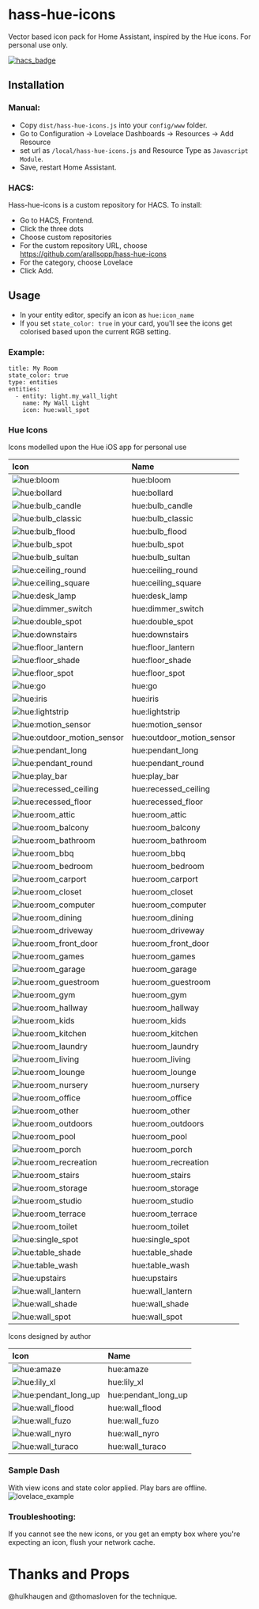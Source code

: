 # hass-hue-icons

Vector based icon pack for Home Assistant, inspired by the Hue icons. For personal use only.

[![hacs_badge](https://img.shields.io/badge/HACS-Custom-orange.svg?style=for-the-badge)](https://github.com/custom-components/hacs)

## Installation

### Manual:
- Copy `dist/hass-hue-icons.js` into your `config/www` folder.
- Go to Configuration -> Lovelace Dashboards -> Resources -> Add Resource
- set url as `/local/hass-hue-icons.js` and Resource Type as `Javascript Module`.
- Save, restart Home Assistant.

### HACS:
Hass-hue-icons is a custom repository for HACS. To install:

- Go to HACS, Frontend.
- Click the three dots
- Choose custom repositories
- For the custom repository URL, choose https://github.com/arallsopp/hass-hue-icons
- For the category, choose Lovelace
- Click Add.

## Usage
- In your entity editor, specify an icon as `hue:icon_name` 
- If you set `state_color: true` in your card, you'll see the icons get colorised based upon the current RGB setting.

### Example:

```
title: My Room
state_color: true
type: entities
entities:
  - entity: light.my_wall_light
    name: My Wall Light
    icon: hue:wall_spot
```

### Hue Icons

Icons modelled upon the Hue iOS app for personal use

[//]: # (Start Hue Icons)

| Icon | Name 
| :--- | :--- |
| ![hue:bloom](https://raw.githubusercontent.com/arallsopp/hass-hue-icons/main/docs/svgs/bloom.svg)| hue:bloom |
| ![hue:bollard](https://raw.githubusercontent.com/arallsopp/hass-hue-icons/main/docs/svgs/bollard.svg)| hue:bollard |
| ![hue:bulb_candle](https://raw.githubusercontent.com/arallsopp/hass-hue-icons/main/docs/svgs/bulb_candle.svg)| hue:bulb_candle |
| ![hue:bulb_classic](https://raw.githubusercontent.com/arallsopp/hass-hue-icons/main/docs/svgs/bulb_classic.svg)| hue:bulb_classic |
| ![hue:bulb_flood](https://raw.githubusercontent.com/arallsopp/hass-hue-icons/main/docs/svgs/bulb_flood.svg)| hue:bulb_flood |
| ![hue:bulb_spot](https://raw.githubusercontent.com/arallsopp/hass-hue-icons/main/docs/svgs/bulb_spot.svg)| hue:bulb_spot |
| ![hue:bulb_sultan](https://raw.githubusercontent.com/arallsopp/hass-hue-icons/main/docs/svgs/bulb_sultan.svg)| hue:bulb_sultan |
| ![hue:ceiling_round](https://raw.githubusercontent.com/arallsopp/hass-hue-icons/main/docs/svgs/ceiling_round.svg)| hue:ceiling_round |
| ![hue:ceiling_square](https://raw.githubusercontent.com/arallsopp/hass-hue-icons/main/docs/svgs/ceiling_square.svg)| hue:ceiling_square |
| ![hue:desk_lamp](https://raw.githubusercontent.com/arallsopp/hass-hue-icons/main/docs/svgs/desk_lamp.svg)| hue:desk_lamp |
| ![hue:dimmer_switch](https://raw.githubusercontent.com/arallsopp/hass-hue-icons/main/docs/svgs/dimmer_switch.svg)| hue:dimmer_switch |
| ![hue:double_spot](https://raw.githubusercontent.com/arallsopp/hass-hue-icons/main/docs/svgs/double_spot.svg)| hue:double_spot |
| ![hue:downstairs](https://raw.githubusercontent.com/arallsopp/hass-hue-icons/main/docs/svgs/downstairs.svg)| hue:downstairs |
| ![hue:floor_lantern](https://raw.githubusercontent.com/arallsopp/hass-hue-icons/main/docs/svgs/floor_lantern.svg)| hue:floor_lantern |
| ![hue:floor_shade](https://raw.githubusercontent.com/arallsopp/hass-hue-icons/main/docs/svgs/floor_shade.svg)| hue:floor_shade |
| ![hue:floor_spot](https://raw.githubusercontent.com/arallsopp/hass-hue-icons/main/docs/svgs/floor_spot.svg)| hue:floor_spot |
| ![hue:go](https://raw.githubusercontent.com/arallsopp/hass-hue-icons/main/docs/svgs/go.svg)| hue:go |
| ![hue:iris](https://raw.githubusercontent.com/arallsopp/hass-hue-icons/main/docs/svgs/iris.svg)| hue:iris |
| ![hue:lightstrip](https://raw.githubusercontent.com/arallsopp/hass-hue-icons/main/docs/svgs/lightstrip.svg)| hue:lightstrip |
| ![hue:motion_sensor](https://raw.githubusercontent.com/arallsopp/hass-hue-icons/main/docs/svgs/motion_sensor.svg)| hue:motion_sensor |
| ![hue:outdoor_motion_sensor](https://raw.githubusercontent.com/arallsopp/hass-hue-icons/main/docs/svgs/outdoor_motion_sensor.svg)| hue:outdoor_motion_sensor |
| ![hue:pendant_long](https://raw.githubusercontent.com/arallsopp/hass-hue-icons/main/docs/svgs/pendant_long.svg)| hue:pendant_long |
| ![hue:pendant_round](https://raw.githubusercontent.com/arallsopp/hass-hue-icons/main/docs/svgs/pendant_round.svg)| hue:pendant_round |
| ![hue:play_bar](https://raw.githubusercontent.com/arallsopp/hass-hue-icons/main/docs/svgs/play_bar.svg)| hue:play_bar |
| ![hue:recessed_ceiling](https://raw.githubusercontent.com/arallsopp/hass-hue-icons/main/docs/svgs/recessed_ceiling.svg)| hue:recessed_ceiling |
| ![hue:recessed_floor](https://raw.githubusercontent.com/arallsopp/hass-hue-icons/main/docs/svgs/recessed_floor.svg)| hue:recessed_floor |
| ![hue:room_attic](https://raw.githubusercontent.com/arallsopp/hass-hue-icons/main/docs/svgs/room_attic.svg)| hue:room_attic |
| ![hue:room_balcony](https://raw.githubusercontent.com/arallsopp/hass-hue-icons/main/docs/svgs/room_balcony.svg)| hue:room_balcony |
| ![hue:room_bathroom](https://raw.githubusercontent.com/arallsopp/hass-hue-icons/main/docs/svgs/room_bathroom.svg)| hue:room_bathroom |
| ![hue:room_bbq](https://raw.githubusercontent.com/arallsopp/hass-hue-icons/main/docs/svgs/room_bbq.svg)| hue:room_bbq |
| ![hue:room_bedroom](https://raw.githubusercontent.com/arallsopp/hass-hue-icons/main/docs/svgs/room_bedroom.svg)| hue:room_bedroom |
| ![hue:room_carport](https://raw.githubusercontent.com/arallsopp/hass-hue-icons/main/docs/svgs/room_carport.svg)| hue:room_carport |
| ![hue:room_closet](https://raw.githubusercontent.com/arallsopp/hass-hue-icons/main/docs/svgs/room_closet.svg)| hue:room_closet |
| ![hue:room_computer](https://raw.githubusercontent.com/arallsopp/hass-hue-icons/main/docs/svgs/room_computer.svg)| hue:room_computer |
| ![hue:room_dining](https://raw.githubusercontent.com/arallsopp/hass-hue-icons/main/docs/svgs/room_dining.svg)| hue:room_dining |
| ![hue:room_driveway](https://raw.githubusercontent.com/arallsopp/hass-hue-icons/main/docs/svgs/room_driveway.svg)| hue:room_driveway |
| ![hue:room_front_door](https://raw.githubusercontent.com/arallsopp/hass-hue-icons/main/docs/svgs/room_front_door.svg)| hue:room_front_door |
| ![hue:room_games](https://raw.githubusercontent.com/arallsopp/hass-hue-icons/main/docs/svgs/room_games.svg)| hue:room_games |
| ![hue:room_garage](https://raw.githubusercontent.com/arallsopp/hass-hue-icons/main/docs/svgs/room_garage.svg)| hue:room_garage |
| ![hue:room_guestroom](https://raw.githubusercontent.com/arallsopp/hass-hue-icons/main/docs/svgs/room_guestroom.svg)| hue:room_guestroom |
| ![hue:room_gym](https://raw.githubusercontent.com/arallsopp/hass-hue-icons/main/docs/svgs/room_gym.svg)| hue:room_gym |
| ![hue:room_hallway](https://raw.githubusercontent.com/arallsopp/hass-hue-icons/main/docs/svgs/room_hallway.svg)| hue:room_hallway |
| ![hue:room_kids](https://raw.githubusercontent.com/arallsopp/hass-hue-icons/main/docs/svgs/room_kids.svg)| hue:room_kids |
| ![hue:room_kitchen](https://raw.githubusercontent.com/arallsopp/hass-hue-icons/main/docs/svgs/room_kitchen.svg)| hue:room_kitchen |
| ![hue:room_laundry](https://raw.githubusercontent.com/arallsopp/hass-hue-icons/main/docs/svgs/room_laundry.svg)| hue:room_laundry |
| ![hue:room_living](https://raw.githubusercontent.com/arallsopp/hass-hue-icons/main/docs/svgs/room_living.svg)| hue:room_living |
| ![hue:room_lounge](https://raw.githubusercontent.com/arallsopp/hass-hue-icons/main/docs/svgs/room_lounge.svg)| hue:room_lounge |
| ![hue:room_nursery](https://raw.githubusercontent.com/arallsopp/hass-hue-icons/main/docs/svgs/room_nursery.svg)| hue:room_nursery |
| ![hue:room_office](https://raw.githubusercontent.com/arallsopp/hass-hue-icons/main/docs/svgs/room_office.svg)| hue:room_office |
| ![hue:room_other](https://raw.githubusercontent.com/arallsopp/hass-hue-icons/main/docs/svgs/room_other.svg)| hue:room_other |
| ![hue:room_outdoors](https://raw.githubusercontent.com/arallsopp/hass-hue-icons/main/docs/svgs/room_outdoors.svg)| hue:room_outdoors |
| ![hue:room_pool](https://raw.githubusercontent.com/arallsopp/hass-hue-icons/main/docs/svgs/room_pool.svg)| hue:room_pool |
| ![hue:room_porch](https://raw.githubusercontent.com/arallsopp/hass-hue-icons/main/docs/svgs/room_porch.svg)| hue:room_porch |
| ![hue:room_recreation](https://raw.githubusercontent.com/arallsopp/hass-hue-icons/main/docs/svgs/room_recreation.svg)| hue:room_recreation |
| ![hue:room_stairs](https://raw.githubusercontent.com/arallsopp/hass-hue-icons/main/docs/svgs/room_stairs.svg)| hue:room_stairs |
| ![hue:room_storage](https://raw.githubusercontent.com/arallsopp/hass-hue-icons/main/docs/svgs/room_storage.svg)| hue:room_storage |
| ![hue:room_studio](https://raw.githubusercontent.com/arallsopp/hass-hue-icons/main/docs/svgs/room_studio.svg)| hue:room_studio |
| ![hue:room_terrace](https://raw.githubusercontent.com/arallsopp/hass-hue-icons/main/docs/svgs/room_terrace.svg)| hue:room_terrace |
| ![hue:room_toilet](https://raw.githubusercontent.com/arallsopp/hass-hue-icons/main/docs/svgs/room_toilet.svg)| hue:room_toilet |
| ![hue:single_spot](https://raw.githubusercontent.com/arallsopp/hass-hue-icons/main/docs/svgs/single_spot.svg)| hue:single_spot |
| ![hue:table_shade](https://raw.githubusercontent.com/arallsopp/hass-hue-icons/main/docs/svgs/table_shade.svg)| hue:table_shade |
| ![hue:table_wash](https://raw.githubusercontent.com/arallsopp/hass-hue-icons/main/docs/svgs/table_wash.svg)| hue:table_wash |
| ![hue:upstairs](https://raw.githubusercontent.com/arallsopp/hass-hue-icons/main/docs/svgs/upstairs.svg)| hue:upstairs |
| ![hue:wall_lantern](https://raw.githubusercontent.com/arallsopp/hass-hue-icons/main/docs/svgs/wall_lantern.svg)| hue:wall_lantern |
| ![hue:wall_shade](https://raw.githubusercontent.com/arallsopp/hass-hue-icons/main/docs/svgs/wall_shade.svg)| hue:wall_shade |
| ![hue:wall_spot](https://raw.githubusercontent.com/arallsopp/hass-hue-icons/main/docs/svgs/wall_spot.svg)| hue:wall_spot |

[//]: # (End Hue Icons) 

Icons designed by author

[//]: # (Start Custom Icons)

| Icon | Name 
| :--- | :--- |
| ![hue:amaze](https://raw.githubusercontent.com/arallsopp/hass-hue-icons/main/docs/custom_svgs/amaze.svg)| hue:amaze |
| ![hue:lily_xl](https://raw.githubusercontent.com/arallsopp/hass-hue-icons/main/docs/custom_svgs/lily_xl.svg)| hue:lily_xl |
| ![hue:pendant_long_up](https://raw.githubusercontent.com/arallsopp/hass-hue-icons/main/docs/custom_svgs/pendant_long_up.svg)| hue:pendant_long_up |
| ![hue:wall_flood](https://raw.githubusercontent.com/arallsopp/hass-hue-icons/main/docs/custom_svgs/wall_flood.svg)| hue:wall_flood |
| ![hue:wall_fuzo](https://raw.githubusercontent.com/arallsopp/hass-hue-icons/main/docs/custom_svgs/wall_fuzo.svg)| hue:wall_fuzo |
| ![hue:wall_nyro](https://raw.githubusercontent.com/arallsopp/hass-hue-icons/main/docs/custom_svgs/wall_nyro.svg)| hue:wall_nyro |
| ![hue:wall_turaco](https://raw.githubusercontent.com/arallsopp/hass-hue-icons/main/docs/custom_svgs/wall_turaco.svg)| hue:wall_turaco |

[//]: # (End Custom Icons) 

### Sample Dash 
With view icons and state color applied. Play bars are offline.
![lovelace_example](https://raw.githubusercontent.com/arallsopp/hass-hue-icons/main/docs/examples/lovelace_example.png)

### Troubleshooting:
If you cannot see the new icons, or you get an empty box where you're expecting an icon, flush your network cache. 

# Thanks and Props
@hulkhaugen and @thomasloven for the technique.
